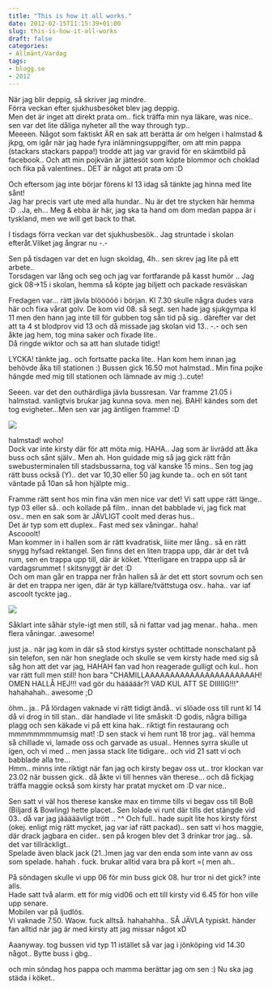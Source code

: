 ```yaml
---
title: "This is how it all works."
date: 2012-02-15T11:15:39+01:00
slug: this-is-how-it-all-works
draft: false
categories:
- Allmänt/Vardag
tags:
- blogg.se
- 2012
---
```

När jag blir deppig, så skriver jag mindre.  
Förra veckan efter sjukhusbesöket blev jag deppig.  
Men det är inget att direkt prata om.. fick träffa min nya läkare, was nice.. sen var det lite dåliga nyheter all the way through typ..  
Meeeen. Något som faktiskt ÄR en sak att berätta är om helgen i halmstad & jkpg, om igår när jag hade fyra inlämningsuppgifter, om att min pappa (stackars stackars pappa!) trodde att jag var gravid för en skämtbild på facebook.. Och att min pojkvän är jättesöt som köpte blommor och choklad och fika på valentines.. DET är något att prata om :D  
  
Och eftersom jag inte börjar förens kl 13 idag så tänkte jag hinna med lite sånt!  
Jag har precis vart ute med alla hundar.. Nu är det tre stycken här hemma :D ..Ja, eh... Meg & ebba är här, jag ska ta hand om dom medan pappa är i tyskland, men we will get back to that.  
  
I tisdags förra veckan var det sjukhusbesök.. Jag struntade i skolan efteråt.Vilket jag ångrar nu -.-  
  
Sen på tisdagen var det en lugn skoldag, 4h.. sen skrev jag lite på ett arbete..  
Torsdagen var lång och seg och jag var fortfarande på kasst humör .. Jag gick 08->15 i skolan, hemma så köpte jag biljett och packade resväskan  
  
Fredagen var... rätt jävla blööööö i början. Kl 7.30 skulle några dudes vara här och fixa vårat golv. De kom vid 08. så segt. sen hade jag sjukgympa kl 11 men den hann jag inte till för gubben tog sån tid på sig.. därefter var det att ta 4 st blodprov vid 13 och då missade jag skolan vid 13.. -.- och sen åkte jag hem, tog mina saker och fixade lite..  
Då ringde wiktor och sa att han slutade tidigt!  
  
LYCKA! tänkte jag.. och fortsatte packa lite.. Han kom hem innan jag behövde åka till stationen :) Bussen gick 16.50 mot halmstad.. Min fina pojke hängde med mig till stationen och lämnade av mig :)..cute!  
  
Seeen. var det den outhärdliga jävla bussresan. Var framme 21.05 i halmstad. vanligtvis brukar jag kunna sova. men nej. BAH! kändes som det tog evigheter...Men sen var jag äntligen framme! :D  
  
![](/assets/images/blogg.se/halmstad_sweden_view_from_tradecenter_189505700.jpg)  
  
halmstad! woho!  
Dock var inte kirsty där för att möta mig. HAHA.. Jag som är livrädd att åka buss och sånt själv.. Men ah. Hon guidade mig så jag gick rätt från swebusterminalen till stadsbussarna, tog väl kanske 15 mins.. Sen tog jag rätt buss också (Y).. det var 10,30 eller 50 jag kunde ta.. och en söt tant väntade på 10an så hon hjälpte mig..  
  
Framme rätt sent hos min fina vän men nice var det! Vi satt uppe rätt länge.. typ 03 eller så.. och kollade på film.. innan det babblade vi, jag fick mat osv.. men en sak som är JÄVLIGT coolt med deras hus..  
Det är typ som ett duplex.. Fast med sex våningar.. haha!  
Ascooolt!  
Man kommer in i hallen som är rätt kvadratisk, liiite mer lång.. så en rätt snygg hyfsad rektangel. Sen finns det en liten trappa upp, där är det två rum, sen en trappa upp till, där är köket. Ytterligare en trappa upp så är vardagsrummet ! skitsnyggt är det :D  
Och om man går en trappa ner från hallen så är det ett stort sovrum och sen är det en trappa ner igen, där är typ källare/tvättstuga osv.. haha.. var iaf ascoolt tyckte jag..  
  
![](/assets/images/blogg.se/hotel-white-roma-executive-duplex-room-004_189506347.jpg)  
  
Såklart inte såhär style-igt men still, så ni fattar vad jag menar.. haha.. men flera våningar. .awesome!  
  
just ja.. när jag kom in där så stod kirstys syster ochtittade nonschalant på sin telefon, sen när hon sneglade och skulle se vem kirsty hade med sig så såg hon att det var jag, HAHAH fan vad hon reagerade gulligt och kul.. hon var rätt full men still! hon bara "CHAMILLAAAAAAAAAAAAAAAAAAAAAAH! OMEN HALLÅ HEJ!!! vad gör du hääääär?! VAD KUL ATT SE DIIIIIG!!!" hahahahah.. awesome ;D   
  
öhm.. ja.. På lördagen vaknade vi rätt tidigt ändå.. vi slöade oss till runt kl 14 då vi drog in till stan.. där handlade vi lite småskit :D godis, några billiga plagg och sen käkade vi på ett kina hak.. riktigt fin restaurang och mmmmmmmmumsig mat! :D sen stack vi hem runt 18 tror jag.. väl hemma så chillade vi, lamade oss och garvade as usual.. Hennes syrra skulle ut igen, och vi med .. men jassa stack lite tidigare.. och vid 21 satt vi och babblade alla tre...  
Hmm.. minns inte riktigt när fan jag och kirsty begav oss ut.. tror klockan var 23.02 när bussen gick.. då åkte vi till hennes vän therese... och då fickjag träffa maggie också som kirsty har pratat mycket om :D var nice..  
  
Sen satt vi väl hos therese kanske max en timme tills vi begav oss till BoB (Biljard & Bowling) hette placet.. Sen lolade vi runt där tills det stängde vid 03.. då var jag jääääävligt trött .. ^^ Och full.. hade supit lite hos kirsty först (okej. enligt mig rätt mycket, jag var iaf rätt packad).. sen satt vi hos maggie, där drack jagbara en cider.. sen på krogen blev det 3 drinkar tror jag.. så. det var tillräckligt..  
Spelade även black jack (21..)men jag var den enda som inte vann av oss som spelade. hahah . fuck. brukar alltid vara bra på kort =( men ah..  
  
  
På söndagen skulle vi upp 06 för min buss gick 08. hur tror ni det gick? inte alls.  
Hade satt två alarm. ett för mig vid06 och ett till kirsty vid 6.45 för hon ville upp senare.  
Mobilen var på ljudlös.  
Vi vaknade 7.50. Waow. fuck alltså. hahahahha.. SÅ JÄVLA typiskt. händer fan alltid när jag är med kirsty att jag missar något xD  
  
Aaanyway. tog bussen vid typ 11 istället så var jag i jönköping vid 14.30 något.. Bytte buss i gbg..  
  
och min söndag hos pappa och mamma berättar jag om sen :) Nu ska jag städa i köket..